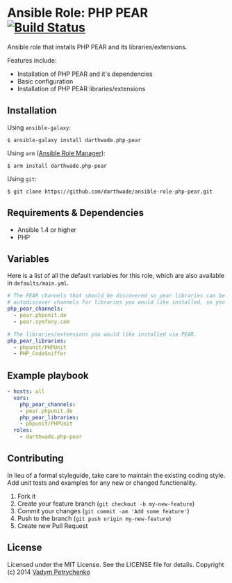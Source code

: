 # Ansible Role: PHP PEAR [![Build Status](https://travis-ci.org/darthwade/ansible-role-php-pear.png)](https://travis-ci.org/darthwade/ansible-role-php-pear)

Ansible role that installs PHP PEAR and its libraries/extensions.

Features include:
- Installation of PHP PEAR and it's dependencies
- Basic configuration
- Installation of PHP PEAR libraries/extensions

## Installation

Using `ansible-galaxy`:
```shell
$ ansible-galaxy install darthwade.php-pear
```

Using `arm` ([Ansible Role Manager](https://github.com/mirskytech/ansible-role-manager/)):
```shell
$ arm install darthwade.php-pear
```

Using `git`:
```shell
$ git clone https://github.com/darthwade/ansible-role-php-pear.git
```

## Requirements & Dependencies
- Ansible 1.4 or higher
- PHP

## Variables
Here is a list of all the default variables for this role, which are also available in `defaults/main.yml`.

```yaml
# The PEAR channels that should be discovered so pear libraries can be installed. By default, PEAR is not configured to
# autodiscover channels for libraries you would like installed, so you need to explicitly list all the libraries' channels here.
php_pear_channels:
  - pear.phpunit.de
  - pear.symfony.com

# The libraries/extensions you would like installed via PEAR.
php_pear_libraries:
  - phpunit/PHPUnit
  - PHP_CodeSniffer
```

## Example playbook
```yaml
- hosts: all
  vars:
    php_pear_channels:
    - pear.phpunit.de
    php_pear_libraries:
    - phpunit/PHPUnit
  roles:
    - darthwade.php-pear
```

## Contributing
In lieu of a formal styleguide, take care to maintain the existing coding style. Add unit tests and examples for any new or changed functionality.

1. Fork it
2. Create your feature branch (`git checkout -b my-new-feature`)
3. Commit your changes (`git commit -am 'Add some feature'`)
4. Push to the branch (`git push origin my-new-feature`)
5. Create new Pull Request

## License

Licensed under the MIT License. See the LICENSE file for details.
Copyright (c) 2014 [Vadym Petrychenko](http://petrychenko.com/)